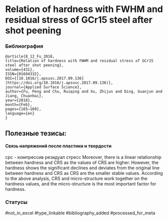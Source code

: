 # Relation of hardness with FWHM and residual stress of GCr15 steel after shot peening

### Библиография
```
@article{8_12_Fu_2018,
title={Relation of hardness with FWHM and residual stress of GCr15 steel after shot peening},
volume={431},
ISSN={01694332},
DOI={[10.1016/j.apsusc.2017.09.136](https://doi.org/10.1016/j.apsusc.2017.09.136)},
journal={Applied Surface Science},
author={Fu, Peng and Chu, Ruiqing and Xu, Zhijun and Ding, Guanjun and Jiang, Chuanhai},
year={2018},
month={Feb},
pages={165–169},
language={en}
}
```

## Полезные тезисы:

#### Связь напряжений после пластики и твердости 
срс - компрессив резидуал стресс
Moreover, there is a linear relationship between hardness and CRS as the values of
CRS are higher. However, the hardness shows the significant declines and deviates
from the original line between hardness and CRS as CRS are the smaller stable values.
According to the above analysis, CRS and micro-structure work together on the
hardness values, and the micro-structure is the most important factor for hardness.



### Статусы
#not_in_excel 
#type_linkable 
#bibliography_added
#processed_for_meta
